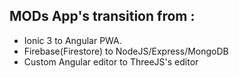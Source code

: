 ## MODs App's transition from : 
- Ionic 3 to Angular PWA.
- Firebase(Firestore) to NodeJS/Express/MongoDB
- Custom Angular editor to ThreeJS's editor
